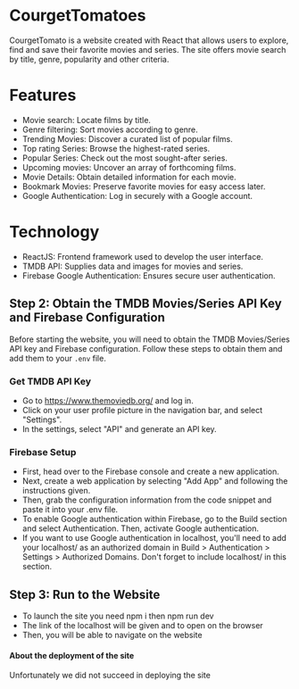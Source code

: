 # CourgetTomatoes
CourgetTomato is a website created with React that allows users to explore, find and save their favorite movies and series. The site offers movie search by title, genre, popularity and other criteria.

#  Features 

- Movie search: Locate films by title.
- Genre filtering: Sort movies according to genre.
- Trending Movies: Discover a curated list of popular films.
- Top rating Series: Browse the highest-rated series.
- Popular Series: Check out the most sought-after series.
- Upcoming movies: Uncover an array of forthcoming films.
- Movie Details: Obtain detailed information for each movie.
- Bookmark Movies: Preserve favorite movies for easy access later.
- Google Authentication: Log in securely with a Google account.

#  Technology

- ReactJS: Frontend framework used to develop the user interface.
- TMDB API: Supplies data and images for movies and series.
- Firebase Google Authentication: Ensures secure user authentication.

## Step 2: Obtain the TMDB Movies/Series API Key and Firebase Configuration

Before starting the website, you will need to obtain the TMDB Movies/Series API key and Firebase configuration. Follow these steps to obtain them and add them to your `.env` file.

###  Get TMDB API Key 

- Go to https://www.themoviedb.org/ and log in.
- Click on your user profile picture in the navigation bar, and select "Settings".
- In the settings, select "API" and generate an API key.

###  Firebase Setup 

- First, head over to the Firebase console and create a new application.
- Next, create a web application by selecting "Add App" and following the instructions given.
- Then, grab the configuration information from the code snippet and paste it into your .env file.
- To enable Google authentication within Firebase, go to the Build section and select Authentication. Then, activate Google authentication.
- If you want to use Google authentication in localhost, you'll need to add your localhost/ as an authorized domain in Build > Authentication > Settings > Authorized Domains. Don't forget to include localhost/ in this section.

## Step 3: Run to the Website

- To launch the site you need npm i then npm run dev 
- The link of the localhost will be given and to open on the browser 
- Then, you will be able to navigate on the website 

#### About the deployment of the site

Unfortunately we did not succeed in deploying the site
